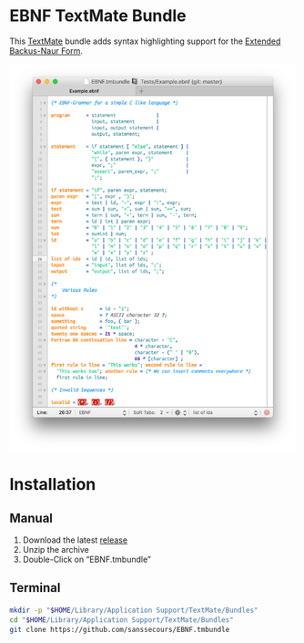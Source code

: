 # EBNF TextMate Bundle

This [TextMate](https://github.com/textmate/textmate) bundle adds syntax highlighting support for the [Extended Backus-Naur Form](https://en.wikipedia.org/wiki/Extended_Backus–Naur_Form).

![EBNF](Documentation/EBNF.png)

# Installation

## Manual

1. Download the latest [release][]
2. Unzip the archive
3. Double-Click on “EBNF.tmbundle”

[release]: http://github.com/sanssecours/EBNF.tmbundle/releases

## Terminal

```sh
mkdir -p "$HOME/Library/Application Support/TextMate/Bundles"
cd "$HOME/Library/Application Support/TextMate/Bundles"
git clone https://github.com/sanssecours/EBNF.tmbundle
```
